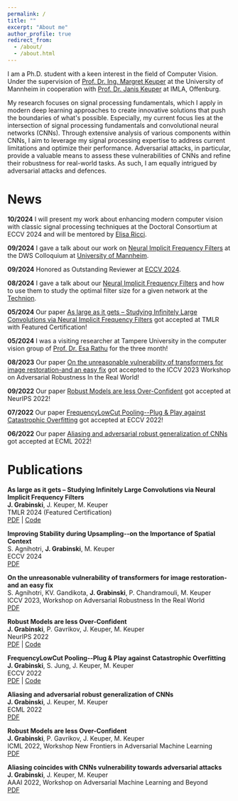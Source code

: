 ```yaml
---
permalink: /
title: ""
excerpt: "About me"
author_profile: true
redirect_from: 
  - /about/
  - /about.html
---
```


I am a Ph.D. student with a keen interest in the field of Computer Vision. 
Under the supervision of [Prof. Dr. Ing. Margret Keuper](https://www.uni-mannheim.de/dws/people/professors/prof-dr-ing-margret-keuper/) at the University of Mannheim in cooperation with [Prof. Dr. Janis Keuper](https://imla.hs-offenburg.de/janis-keuper/) at IMLA, Offenburg.

My research focuses on signal processing fundamentals, which I apply in modern deep learning approaches to create innovative solutions that push the boundaries of what's possible. Especially, my current focus lies at the intersection of signal processing fundamentals and convolutional neural networks (CNNs). Through extensive analysis of various components within CNNs, I aim to leverage my signal processing expertise to address current limitations and optimize their performance. Adversarial attacks, in particular, provide a valuable means to assess these vulnerabilities of CNNs and refine their robustness for real-world tasks. As such, I am equally intrigued by adversarial attacks and defences.

News
======
**10/2024** I will present my work about enhancing modern computer vision with classic signal processing techniques at the Doctoral Consortium at ECCV 2024 and will be mentored by [Elisa Ricci](https://eliricci.eu/).

**09/2024** I gave a talk about our work on [Neural Implicit Frequency Filters](https://openreview.net/forum?id=xRy1YRcHWj) at the DWS Colloquium at [University of Mannheim](https://www.uni-mannheim.de/dws/).

**09/2024** Honored as Outstanding Reviewer at [ECCV 2024](https://eccv.ecva.net/Conferences/2024/Reviewers#all-outstanding-reviewers).

**08/2024** I gave a talk about our [Neural Implicit Frequency Filters](https://openreview.net/forum?id=xRy1YRcHWj) and how to use them to study the optimal filter size for a given network at the [Technion](https://www.cs.technion.ac.il/people/faculty/#:~:text=of%20visual%20tasks.-,Or%20Litany,-Senior%20Lecturer).

**05/2024**
Our paper [As large as it gets – Studying Infinitely Large Convolutions via Neural Implicit Frequency Filters](https://openreview.net/forum?id=xRy1YRcHWj) got accepted at TMLR with Featured Certification!

**05/2024** I was a visiting researcher at Tampere University in the computer vision group of [Prof. Dr. Esa Rathu](https://esa.rahtu.fi/) for the three month!

**08/2023** Our paper [On the unreasonable vulnerability of transformers for image restoration-and an easy fix](https://openaccess.thecvf.com/content/ICCV2023W/AROW/papers/Agnihotri_On_the_Unreasonable_Vulnerability_of_Transformers_for_Image_Restoration_-_ICCVW_2023_paper.pdf) got accepted to the ICCV 2023 Workshop on Adversarial Robustness In the Real World!

**09/2022** Our paper [Robust Models are less Over-Confident](https://www.ecva.net/papers/eccv_2022/papers_ECCV/papers/136740036.pdf) got accepted at NeurIPS 2022!

**07/2022** Our paper [FrequencyLowCut Pooling--Plug & Play against Catastrophic Overfitting](https://www.ecva.net/papers/eccv_2022/papers_ECCV/papers/136740036.pdf) got accepted at ECCV 2022!

**06/2022** Our paper [Aliasing and adversarial robust generalization of CNNs](https://link.springer.com/article/10.1007/s10994-022-06222-8) got accepted at ECML 2022!



Publications
======

**As large as it gets – Studying Infinitely Large Convolutions via Neural Implicit Frequency Filters**  
**J. Grabinski**, J. Keuper, M. Keuper   
TMLR 2024 (Featured Certification)     
[PDF](https://openreview.net/forum?id=xRy1YRcHWj) | [Code](https://github.com/GeJulia/NIFF)

**Improving Stability during Upsampling--on the Importance of Spatial Context**   
S. Agnihotri, **J. Grabinski**, M. Keuper   
ECCV 2024   
[PDF](https://arxiv.org/pdf/2311.17524)

**On the unreasonable vulnerability of transformers for image restoration-and an easy fix**   
S. Agnihotri, KV. Gandikota, **J. Grabinski**, P. Chandramouli, M. Keuper   
ICCV 2023, Workshop on Adversarial Robustness In the Real World   
[PDF](https://openaccess.thecvf.com/content/ICCV2023W/AROW/papers/Agnihotri_On_the_Unreasonable_Vulnerability_of_Transformers_for_Image_Restoration_-_ICCVW_2023_paper.pdf)

**Robust Models are less Over-Confident**  
**J. Grabinski**, P. Gavrikov, J. Keuper, M. Keuper    
NeurIPS 2022  
[PDF](https://openreview.net/forum?id=5K3uopkizS) | [Code](https://github.com/GeJulia/robustness_confidences_evaluation)

**FrequencyLowCut Pooling--Plug & Play against Catastrophic Overfitting**  
**J. Grabinski**, S. Jung, J. Keuper, M. Keuper    
ECCV 2022  
[PDF](https://www.ecva.net/papers/eccv_2022/papers_ECCV/papers/136740036.pdf) | [Code](https://github.com/GeJulia/flc_pooling)

**Aliasing and adversarial robust generalization of CNNs**  
**J. Grabinski**, J. Keuper, M. Keuper    
ECML 2022  
[PDF](https://link.springer.com/article/10.1007/s10994-022-06222-8) 

**Robust Models are less Over-Confident**  
**J. Grabinski**, P. Gavrikov, J. Keuper, M. Keuper    
ICML 2022, Workshop New Frontiers in Adversarial Machine Learning   
[PDF](https://arxiv.org/pdf/2210.05938.pdf) 

**Aliasing coincides with CNNs vulnerability towards adversarial attacks**  
**J. Grabinski**, J. Keuper, M. Keuper    
AAAI 2022, Workshop on Adversarial Machine Learning and Beyond    
[PDF](https://openreview.net/forum?id=vKc1mLxBebP) 



